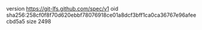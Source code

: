 version https://git-lfs.github.com/spec/v1
oid sha256:258cf0f8f70d620ebbf78076918ce01a8dcf3bff1ca0ca36767e96afeecbd5a5
size 2498
